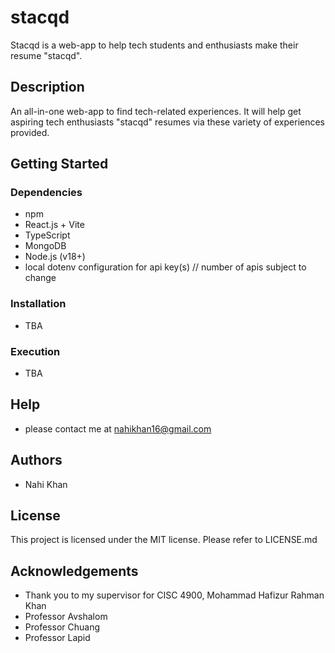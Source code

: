 # stacqd

Stacqd is a web-app to help tech students and enthusiasts make their resume "stacqd".

## Description

An all-in-one web-app to find tech-related experiences. It will help get aspiring tech enthusiasts "stacqd" resumes via these variety of experiences provided.

## Getting Started

### Dependencies

- npm
- React.js + Vite
- TypeScript
- MongoDB
- Node.js (v18+)
- local dotenv configuration for api key(s) // number of apis subject to change

### Installation

- TBA

### Execution

- TBA

## Help

- please contact me at nahikhan16@gmail.com

## Authors

- Nahi Khan

## License

This project is licensed under the MIT license. Please refer to LICENSE.md

## Acknowledgements

- Thank you to my supervisor for CISC 4900, Mohammad Hafizur Rahman Khan
- Professor Avshalom
- Professor Chuang
- Professor Lapid
